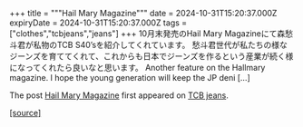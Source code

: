 +++
title = """Hail Mary Magazine"""
date = 2024-10-31T15:20:37.000Z
expiryDate = 2024-10-31T15:20:37.000Z
tags = ["clothes","tcbjeans","jeans"]
+++
10月末発売のHail Mary Magazineにて森愁斗君が私物のTCB S40’sを紹介してくれています。 愁斗君世代が私たちの様なジーンズを育ててくれて、これからも日本でジーンズを作るという産業が続く様になってくれたら良いなと思います。 Another feature on the Hallmary magazine. I hope the young generation will keep the JP deni \[…\]

The post [Hail Mary Magazine](http://tcbjeans.com/2024/11/01/49800) first appeared on [TCB jeans](http://tcbjeans.com).

[[source]](http://tcbjeans.com/2024/11/01/49800)
